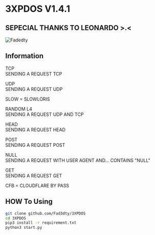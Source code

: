 # 3XPDOS V1.4.1

## SEPECIAL THANKS TO LEONARDO >.<

![Fadedty](https://l.top4top.io/p_229328tz58.jpg)

## Information

TCP<br>SENDING A REQUEST TCP

UDP<br>SENDING A REQUEST UDP

SLOW = SLOWLORIS

RANDOM L4<br>
SENDING A REQUEST UDP AND TCP

HEAD<br>SENDING A REQUEST HEAD

POST<br>SENDING A REQUEST POST

NULL<br>SENDING A REQUEST WITH USER AGENT AND... CONTAINS "NULL"

GET<br> SENDING A REQUEST GET

CFB = CLOUDFLARE BY PASS

## HOW To Using
```bash
git clone github.com/Fad3dty/3XPDOS
cd 3XPDOS
pip3 install -r requirement.txt
python3 start.py
```
